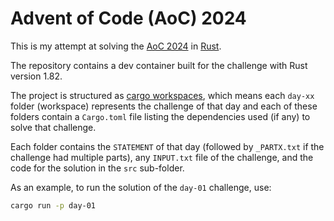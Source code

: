 # Advent of Code (AoC) 2024

This is my attempt at solving the [AoC 2024](https://adventofcode.com/2024) in [Rust](https://www.rust-lang.org/).

The repository contains a dev container built for the challenge with Rust version 1.82.

The project is structured as [cargo workspaces](https://doc.rust-lang.org/book/ch14-03-cargo-workspaces.html),
which means each `day-xx` folder (workspace) represents the challenge of that day and each of these folders
contain a `Cargo.toml` file listing the dependencies used (if any) to solve that challenge.

Each folder contains the `STATEMENT` of that day (followed by `_PARTX.txt` if the challenge had multiple parts),
any `INPUT.txt` file of the challenge, and the code for the solution in the `src` sub-folder.

As an example, to run the solution of the `day-01` challenge, use:

```bash
cargo run -p day-01
```
